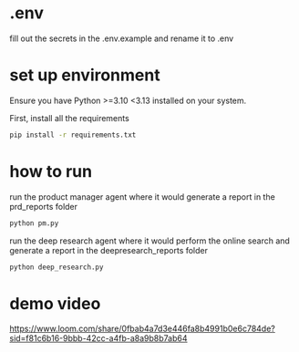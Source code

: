 # .env

fill out the secrets in the .env.example and rename it to .env

# set up environment

Ensure you have Python >=3.10 <3.13 installed on your system.

First, install all the requirements

```bash
pip install -r requirements.txt
```

# how to run

run the product manager agent where it would generate a report in the prd_reports folder

```bash
python pm.py
```

run the deep research agent where it would perform the online search and generate a report in the deepresearch_reports folder

```bash
python deep_research.py
```

# demo video

https://www.loom.com/share/0fbab4a7d3e446fa8b4991b0e6c784de?sid=f81c6b16-9bbb-42cc-a4fb-a8a9b8b7ab64
